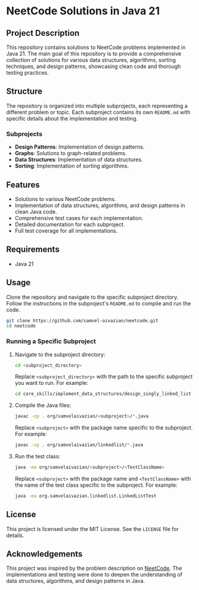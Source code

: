# NeetCode Solutions in Java 21

## Project Description

This repository contains solutions to NeetCode problems implemented in Java 21.
The main goal of this repository is to provide a comprehensive collection of solutions for various data structures, 
algorithms, sorting techniques, and design patterns, showcasing clean code and thorough testing practices.

## Structure

The repository is organized into multiple subprojects, each representing a different problem or topic.
Each subproject contains its own `README.md` with specific details about the implementation and testing.

### Subprojects

- **Design Patterns**: Implementation of design patterns.
- **Graphs**: Solutions to graph-related problems.
- **Data Structures**: Implementation of data structures.
- **Sorting**: Implementation of sorting algorithms.

## Features

- Solutions to various NeetCode problems.
- Implementation of data structures, algorithms, and design patterns in clean Java code.
- Comprehensive test cases for each implementation.
- Detailed documentation for each subproject.
- Full test coverage for all implementations.

## Requirements

- Java 21

## Usage

Clone the repository and navigate to the specific subproject directory. 
Follow the instructions in the subproject's `README.md` to compile and run the code.

```bash
git clone https://github.com/samvel-aivazian/neetcode.git
cd neetcode
```

### Running a Specific Subproject

1. Navigate to the subproject directory:

    ```bash
    cd <subproject_directory>
    ```

   Replace `<subproject_directory>` with the path to the specific subproject you want to run. For example:

    ```bash
    cd core_skills/implement_data_structures/design_singly_linked_list
    ```

2. Compile the Java files:

    ```bash
    javac -cp . org/samvelaivazian/<subproject>/*.java
    ```

   Replace `<subproject>` with the package name specific to the subproject. For example:

    ```bash
    javac -cp . org/samvelaivazian/linkedlist/*.java
    ```

3. Run the test class:

    ```bash
    java -ea org/samvelaivazian/<subproject>/<TestClassName>
    ```

   Replace `<subproject>` with the package name and `<TestClassName>` with the name of the test class 
   specific to the subproject. For example:

    ```bash
    java -ea org.samvelaivazian.linkedlist.LinkedListTest
    ```

## License
This project is licensed under the MIT License. See the `LICENSE` file for details.

## Acknowledgements
This project was inspired by the problem description on [NeetCode](https://neetcode.io/).
The implementations and testing were done to deepen the understanding of 
data structures, algorithms, and design patterns in Java.
